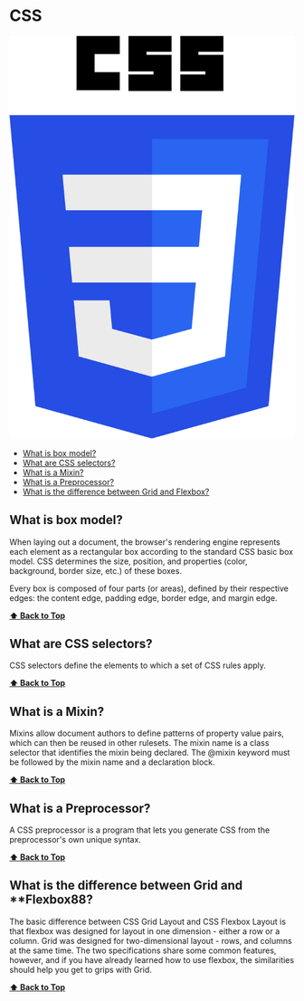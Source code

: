 # CSS

<link href="./ASSETS/STYLES.css" rel="stylesheet"></link>
<img src="./ASSETS/CSS.svg" alt="CSS Logo" class="logo"></img>

- [What is box model?](#what-is-box-model)
- [What are CSS selectors?](#what-are-css-selectors)
- [What is a Mixin?](#what-is-a-mixin)
- [What is a Preprocessor?](#what-is-a-preprocessor)
- [What is the difference between Grid and Flexbox?](#what-is-the-difference-between-grid-and-flexbox)

## What is **box model**?

When laying out a document, the browser's rendering engine represents each element as a rectangular box according to the standard CSS basic box model. CSS determines the size, position, and properties (color, background, border size, etc.) of these boxes.

Every box is composed of four parts (or areas), defined by their respective edges: the content edge, padding edge, border edge, and margin edge.

**[⬆ Back to Top](#css)**

## What are CSS **selectors**?

CSS selectors define the elements to which a set of CSS rules apply.

**[⬆ Back to Top](#css)**

## What is a **Mixin**?

Mixins allow document authors to define patterns of property value pairs, which can then be reused in other rulesets. The mixin name is a class selector that identifies the mixin being declared. The @mixin keyword must be followed by the mixin name and a declaration block.

**[⬆ Back to Top](#css)**

## What is a **Preprocessor**?

A CSS preprocessor is a program that lets you generate CSS from the preprocessor's own unique syntax.

**[⬆ Back to Top](#css)**

## What is the difference between **Grid** and **Flexbox88?

The basic difference between CSS Grid Layout and CSS Flexbox Layout is that flexbox was designed for layout in one dimension - either a row or a column. Grid was designed for two-dimensional layout - rows, and columns at the same time. The two specifications share some common features, however, and if you have already learned how to use flexbox, the similarities should help you get to grips with Grid.

**[⬆ Back to Top](#css)**
